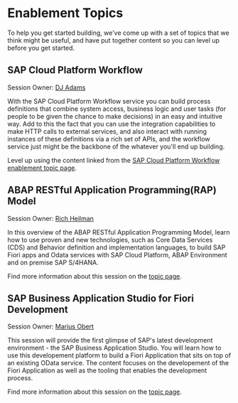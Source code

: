 # Enablement Topics

To help you get started building, we've come up with a set of topics that we think might be useful, and have put together content so you can
level up before you get started. 

## SAP Cloud Platform Workflow

Session Owner: [DJ Adams](https://github.com/qmacro)

With the SAP Cloud Platform Workflow service you can build process definitions that combine system access, business logic and user tasks (for people to be given the chance to make decisions) in an easy and intuitive way. Add to this the fact that you can use the integration capabilities to make HTTP calls to external services, and also interact with running instances of these definitions via a rich set of APIs, and the workflow service just might be the backbone of the whatever you'll end up building.

Level up using the content linked from the [SAP Cloud Platform Workflow enablement topic page](./workflow.md).

## ABAP RESTful Application Programming(RAP) Model

Session Owner: [Rich Heilman](https://github.com/rich-heilman)

In this overview of the ABAP RESTful Application Programming Model, learn how to use proven and new technologies, such as Core Data Services (CDS) and Behavior definition and implementation languages, to build SAP Fiori apps and Odata services with SAP Cloud Platform, ABAP Environment and on premise SAP S/4HANA.

Find more information about this session on the [topic page](./abap.md).

## SAP Business Application Studio for Fiori Development

Session Owner: [Marius Obert](https://github.com/IObert)

This session will provide the first glimpse of SAP's latest development environment - the SAP Business Application Studio. You will learn how to use this developement platform to build a Fiori Application that sits on top of an existing OData service. The content focuses on the developement of the Fiori Application as well as the tooling that enables the development process. 

Find more information about this session on the [topic page](./appstudio.md).
